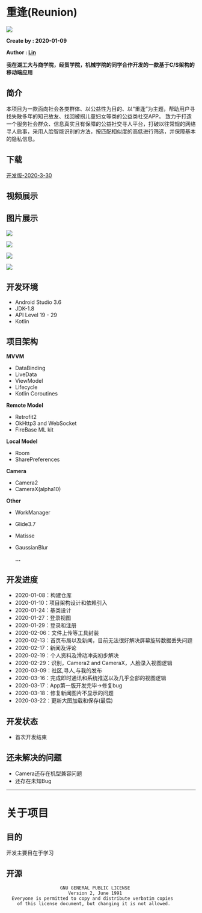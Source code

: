 # 重逢(Reunion)
![](https://github.com/CappuccinoZero/Reunion/blob/master/app/src/main/res/mipmap-xxxhdpi/logo_r.png)

**Create by : 2020-01-09**

**Author : [Lin](https://github.com/CappuccinoZero)**

**我在湖工大与商学院，经贸学院，机械学院的同学合作开发的一款基于C/S架构的移动端应用**
## 简介
本项目为一款面向社会各类群体、以公益性为目的、以“重逢”为主题，帮助用户寻找失散多年的知己故友、找回被拐儿童妇女等类的公益类社交APP。
致力于打造一个服务社会群众、信息真实且有保障的公益社交寻人平台，打破以往常规的网络寻人启事，采用人脸智能识别的方法，按匹配相似度的高低进行筛选，并保障基本的隐私信息。
## 下载
[开发版-2020-3-30](https://reunion.yulinzero.xyz/download/reunion.apk)
## 视频展示
## 图片展示
![](https://github.com/CappuccinoZero/Reunion/blob/master/image/image1.jpg)

![](https://github.com/CappuccinoZero/Reunion/blob/master/image/image2.jpg)

![](https://github.com/CappuccinoZero/Reunion/blob/master/image/image3.jpg)

![](https://github.com/CappuccinoZero/Reunion/blob/master/image/image4.jpg)

## 开发环境
* Android Studio 3.6
* JDK-1.8
* API Level 19 - 29
* Kotlin
## 项目架构
**MVVM**
* DataBinding
* LiveData
* ViewModel
* Lifecycle
* Kotlin Coroutines

**Remote Model**
* Retrofit2
* OkHttp3 and WebSocket
* FireBase ML kit

**Local Model**
* Room
* SharePreferences

**Camera**
* Camera2
* CameraX(alpha10)

**Other**
* WorkManager
* Glide3.7
* Matisse
* GaussianBlur

  **...**
## 开发进度
* 2020-01-08：构建仓库
* 2020-01-10：项目架构设计和依赖引入
* 2020-01-24：基类设计
* 2020-01-27：登录视图
* 2020-01-29：登录和注册
* 2020-02-06：文件上传等工具封装
* 2020-02-13：首页布局以及新闻，目前无法很好解决屏幕旋转数据丢失问题
* 2020-02-17：新闻及评论
* 2020-02-19：个人资料及滑动冲突初步解决
* 2020-02-29：识别，Camera2 and CameraX，人脸录入视图逻辑
* 2020-03-09：社区,寻人,与我的发布
* 2020-03-16：完成即时通讯和系统推送以及几乎全部的视图逻辑
* 2020-03-17：App第一版开发完毕->修复bug
* 2020-03-18：修复新闻图片不显示的问题
* 2020-03-22：更新大图加载和保存(最后)
## 开发状态
* 首次开发结束
## 还未解决的问题
* Camera还存在机型兼容问题
* 还存在未知Bug
****
# 关于项目
## 目的
开发主要目在于学习
## 开源
```
                    GNU GENERAL PUBLIC LICENSE
                       Version 2, June 1991
  Everyone is permitted to copy and distribute verbatim copies
    of this license document, but changing it is not allowed.
```